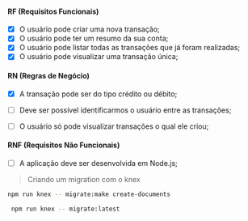 

#### RF (Requisitos Funcionais)

- [x] O usuário pode criar uma nova transação;
- [x] O usuário pode ter um resumo da sua conta;
- [x] O usuário pode listar todas as transações que já foram realizadas;
- [x] O usuário pode visualizar uma transação única;

#### RN (Regras de Negócio)

- [x] A transação pode ser do tipo crédito ou débito;
- [ ] Deve ser possível identificarmos o usuário entre as transações;
- [ ] O usuário só pode visualizar transações o qual ele criou;


#### RNF (Requisitos Não Funcionais)

- [ ] A aplicação deve ser desenvolvida em Node.js;



> Criando um migration com o knex

```bash	
npm run knex -- migrate:make create-documents
```

```bash	
 npm run knex -- migrate:latest
 ```